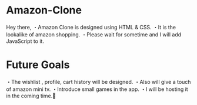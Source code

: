 # Amazon-Clone
Hey there,
・Amazon Clone is designed using HTML & CSS.
・It is the lookalike of amazon shopping.
・Please wait for sometime and I will add JavaScript to it.

# Future Goals
・The wishlist , profile, cart history will be designed.
・Also will give a touch of amazon mini tv.
・Introduce small games in the app.
・I will be hosting it in the coming time.🚀
